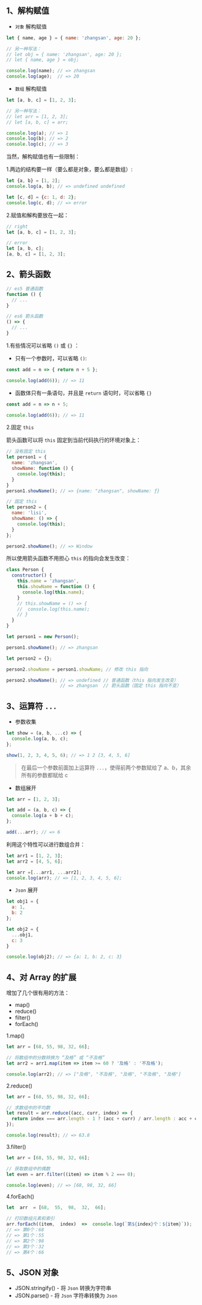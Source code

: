 ## 1、解构赋值

- `对象` 解构赋值

```javascript
let { name, age } = { name: 'zhangsan', age: 20 };

// 另一种写法：
// let obj = { name: 'zhangsan', age: 20 };
// let { name, age } = obj;

console.log(name); // => zhangsan
console.log(age);  // => 20
```

- `数组` 解构赋值

```javascript
let [a, b, c] = [1, 2, 3];

// 另一种写法：
// let arr = [1, 2, 3];
// let [a, b, c] = arr;

console.log(a); // => 1
console.log(b); // => 2
console.log(c); // => 3
```

当然，解构赋值也有一些限制：

1.两边的结构要一样（要么都是对象，要么都是数组）:

```javascript
let {a, b} = [1, 2];
console.log(a, b); // => undefined undefined

let [c, d] = {c: 1, d: 2};
console.log(c, d); // => error
```

2.赋值和解构要放在一起：

```javascript
// right
let [a, b, c] = [1, 2, 3];

// error
let [a, b, c];
[a, b, c] = [1, 2, 3];
```

## 2、箭头函数

```javascript
// es5 普通函数
function () {
  // ...
}

// es6 箭头函数
() => {
  // ...
}
```

1.有些情况可以省略 `()` 或 `{}` ：

- 只有一个参数时，可以省略 `()`:

```javascript
const add = n => { return n + 5 };

console.log(add(6)); // => 11
```

- 函数体只有一条语句，并且是 `return` 语句时，可以省略 `{}`

```javascript
const add = n => n + 5;

console.log(add(6)); // => 11
```

2.固定 `this`

箭头函数可以将 `this` 固定到当前代码执行的环境对象上：

```javascript
// 没有固定 this
let person1 = {
  name: 'zhangsan',
  showName: function () {
    console.log(this);
  }
}
person1.showName(); // => {name: "zhangsan", showName: ƒ}

// 固定 this
let person2 = {
  name: 'lisi',
  showName: () => {
    console.log(this);
  }
};

person2.showName(); // => Window
```

所以使用箭头函数不用担心 `this` 的指向会发生改变：

```javascript
class Person {
  constructor() {
    this.name = 'zhangsan',
    this.showName = function () {
      console.log(this.name);
    }
    // this.showName = () => {
    //  console.log(this.name);
    // }
  }
}

let person1 = new Person();

person1.showName(); // => zhangsan

let person2 = {};

person2.showName = person1.showName; // 修改 this 指向

person2.showName(); // => undefined // 普通函数（this 指向发生改变）
                    // => zhangsan  // 箭头函数（固定 this 指向不变）
```

## 3、运算符 `...`

- 参数收集

```javascript
let show = (a, b, ...c) => {
  console.log(a, b, c);
};

show(1, 2, 3, 4, 5, 6); // => 1 2 [3, 4, 5, 6]
```

> 在最后一个参数前面加上运算符 `...`，使得前两个参数赋给了 a、b，其余所有的参数都赋给 c

- 数组展开

```javascript
let arr = [1, 2, 3];

let add = (a, b, c) => {
  console.log(a + b + c);
};

add(...arr); // => 6
```

利用这个特性可以进行数组合并：

```javascript
let arr1 = [1, 2, 3];
let arr2 = [4, 5, 6];

let arr =[...arr1, ...arr2];
console.log(arr); // => [1, 2, 3, 4, 5, 6];
```

- `Json` 展开

```javascript
let obj1 = {
  a: 1,
  b: 2
};

let obj2 = {
  ...obj1,
  c: 3
}

console.log(obj2); // => {a: 1, b: 2, c: 3}
```

## 4、对 Array 的扩展

增加了几个很有用的方法：

- map()
- reduce()
- filter()
- forEach()

1.map()

```javascript
let arr = [68, 55, 98, 32, 66];

// 将数组中的分数转换为 “及格” 或 “不及格”
let arr2 = arr1.map(item => item >= 60 ? '及格' : '不及格');

console.log(arr2); // => ["及格", "不及格", "及格", "不及格", "及格"]
```

2.reduce()

```javascript
let arr = [68, 55, 98, 32, 66];

// 求数组中的平均数
let result = arr.reduce((acc, curr, index) => {
  return index === arr.length - 1 ? (acc + curr) / arr.length : acc + curr;
});

console.log(result); // => 63.8
```

3.filter()

```javascript
let arr = [68, 55, 98, 32, 66];

// 获取数组中的偶数
let even = arr.filter((item) => item % 2 === 0);

console.log(even); // => [68, 98, 32, 66]
```

4.forEach()

```javascript
let  arr  = [68,  55,  98,  32,  66];

// 打印数组元素和索引
arr.forEach((item,  index)  =>  console.log(`第${index}个：${item}`));
// => 第0个：68
// => 第1个：55
// => 第2个：98
// => 第3个：32
// => 第4个：66
```

## 5、JSON 对象

- JSON.stringify() - 将 `Json` 转换为字符串
- JSON.parse() - 将 `Json` 字符串转换为 `Json`
